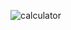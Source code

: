 ![calculator](https://user-images.githubusercontent.com/106958055/191916113-c4efbd5a-a044-4685-b690-401e0beebf5d.png)
